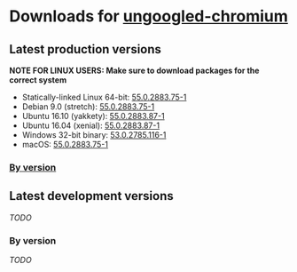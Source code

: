 # Downloads for [ungoogled-chromium](//github.com/Eloston/ungoogled-chromium)

## Latest production versions

**NOTE FOR LINUX USERS: Make sure to download packages for the correct system**

* Statically-linked Linux 64-bit: [55.0.2883.75-1](releases/55.0.2883.75-1/linux_static_64bit)
* Debian 9.0 (stretch): [55.0.2883.75-1](releases/55.0.2883.75-1/debian_stretch_amd64)
* Ubuntu 16.10 (yakkety): [55.0.2883.87-1](https://github.com/Eloston/ungoogled-chromium/issues/140#issuecomment-266177118)
* Ubuntu 16.04 (xenial): [55.0.2883.87-1](https://github.com/Eloston/ungoogled-chromium/issues/140#issuecomment-266326418)
* Windows 32-bit binary: [53.0.2785.116-1](releases/53.0.2785.116-1/windows_32bit)
* macOS: [55.0.2883.75-1](releases/55.0.2883.75-1/macos)

### [By version](releases)

## Latest development versions

*TODO*

### By version

*TODO*
